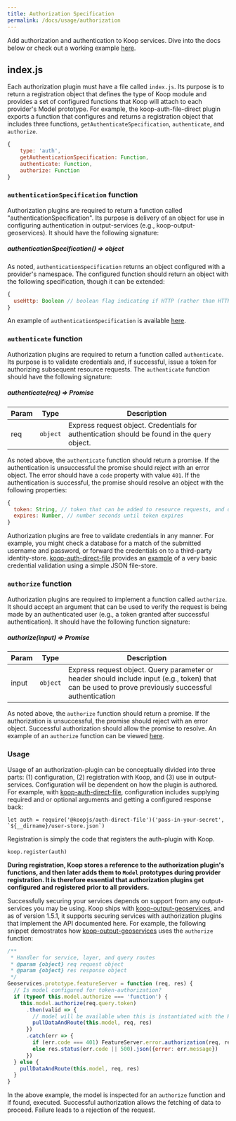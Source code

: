 ```yaml
---
title: Authorization Specification
permalink: /docs/usage/authorization
---
```


Add authorization and authentication to Koop services. Dive into the docs below or check out a working example [here](https://github.com/koopjs/koop-auth-direct-file).

## index.js

Each authorization plugin must have a file called `index.js`.  Its purpose is to return a registration object that defines the type of Koop module and provides a set of configured functions that Koop will attach to each provider's Model prototype.  For example, the koop-auth-file-direct plugin exports a function that configures and returns a registration object that includes three functions, `getAuthenticateSpecification`, `authenticate`, and `authorize`.

```js
{
    type: 'auth',
    getAuthenticationSpecification: Function,
    authenticate: Function,
    authorize: Function
}
```

### `authenticationSpecification` function 

Authorization plugins are required to return a function called "authenticationSpecification".  Its purpose is delivery of an object for use in configuring authentication in output-services (e.g., koop-output-geoservices). It should have the following signature:

##### authenticationSpecification() ⇒ object

As noted, `authenticationSpecification` returns an object configured with a provider's namespace. The configured function should return an object with the following specification, though it can be extended: 

```js
{
  useHttp: Boolean // boolean flag indicating if HTTP (rather than HTTPS) should be used for the authentication endpoint 
}
```

An example of `authenticationSpecification` is available [here](https://github.com/koopjs/koop-auth-direct-file/blob/master/src/index.js#L44-L56).


### `authenticate` function 

Authorization plugins are required to return a function called `authenticate`.  Its purpose is to validate credentials and, if successful, issue a token for authorizing subsequent resource requests.  The `authenticate` function should have the following signature:

##### authenticate(req) ⇒ Promise

| Param | Type | Description |
| --- | --- | --- |
| req | <code>object</code> | Express request object. Credentials for authentication should be found in the `query` object. |


As noted above, the `authenticate` function should return a promise. If the authentication is unsuccessful the promise should reject with an error object.  The error should have a `code` property with value `401`. If the authentication is successful, the promise should resolve an object with the following properties:

```js
{
  token: String, // token that can be added to resource requests, and decoded and verified by the "authorization" function
  expires: Number, // number seconds until token expires
}
```

Authorization plugins are free to validate credentials in any manner.  For example, you might check a database for a match of the submitted username and password, or forward the credentials on to a third-party identity-store. [koop-auth-direct-file](https://github.com/koopjs/koop-auth-direct-file) provides an [example](https://github.com/koopjs/koop-auth-direct-file/blob/master/src/index.js#L59-L88) of a very basic credential validation using a simple JSON file-store. 

### `authorize` function

Authorization plugins are required to implement a function called `authorize`.  It should accept an argument that can be used to verify the request is being made by an authenticated user (e.g., a token granted after successful authentication).  It should have the following function signature:

##### authorize(input) ⇒ Promise

| Param | Type | Description |
| --- | --- | --- |
| input | <code>object</code> | Express request object. Query parameter or header should include input (e.g., token) that can be used to prove previously successful authentication |

As noted above, the `authorize` function should return a promise. If the authorization is unsuccessful, the promise should reject with an error object.  Successful authorization should allow the promise to resolve. An example of an `authorize` function can be viewed [here](https://github.com/koopjs/koop-auth-direct-file/blob/master/src/index.js#L90-L108).

### Usage

Usage of an authorization-plugin can be conceptually divided into three parts: (1) configuration, (2) registration with Koop, and (3) use in output-services.  Configuration will be dependent on how the plugin is authored.  For example, with [koop-auth-direct-file](https://github.com/koopjs/koop-auth-direct-file), configuration includes supplying required and or optional arguments and getting a configured response back:

    let auth = require('@koopjs/auth-direct-file')('pass-in-your-secret', `${__dirname}/user-store.json`)

Registration is simply the code that registers the auth-plugin with Koop.  

    koop.register(auth)

**During registration, Koop stores a reference to the authorization plugin's functions, and then later adds them to `Model` prototypes during provider registration.  It is therefore essential that authorization plugins get configured and registered prior to all providers.**

Successfully securing your services depends on support from any output-services you may be using. Koop ships with [koop-output-geoservices](https://github.com/koopjs/koop-output-geoservices), and as of version 1.5.1, it supports securing services with authorization plugins that implement the API documented here.  For example, the following snippet demostrates how [koop-output-geoservices](https://github.com/koopjs/koop-output-geoservices) uses the `authorize` function:

```js
/**
 * Handler for service, layer, and query routes
 * @param {object} req request object
 * @param {object} res response object
 */
Geoservices.prototype.featureServer = function (req, res) {
  // Is model configured for token-authorization?
  if (typeof this.model.authorize === 'function') {
    this.model.authorize(req.query.token)
      .then(valid => {
        // model will be available when this is instantiated with the Koop controller
        pullDataAndRoute(this.model, req, res)
      })
      .catch(err => {
        if (err.code === 401) FeatureServer.error.authorization(req, res)
        else res.status(err.code || 500).json({error: err.message})
      })
  } else {
    pullDataAndRoute(this.model, req, res)
  }
}
```

In the above example, the model is inspected for an `authorize` function and if found, executed.  Successful authorization allows the fetching of data to proceed.  Failure leads to a rejection of the request.